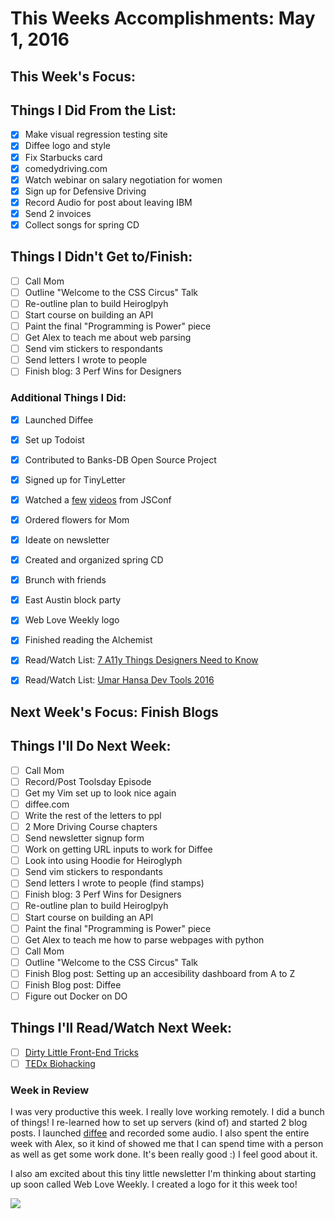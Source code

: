 # This Weeks Accomplishments: May 1, 2016

## This Week's Focus:

## Things I Did From the List:

- [x] Make visual regression testing site
- [x] Diffee logo and style
- [x] Fix Starbucks card
- [x] comedydriving.com
- [x] Watch webinar on salary negotiation for women
- [x] Sign up for Defensive Driving
- [x] Record Audio for post about leaving IBM
- [x] Send 2 invoices
- [x] Collect songs for spring CD

## Things I Didn't Get to/Finish:

- [ ] Call Mom
- [ ] Outline "Welcome to the CSS Circus" Talk
- [ ] Re-outline plan to build Heiroglpyh
- [ ] Start course on building an API
- [ ] Paint the final "Programming is Power" piece
- [ ] Get Alex to teach me about web parsing
- [ ] Send vim stickers to respondants
- [ ] Send letters I wrote to people
- [ ] Finish blog: 3 Perf Wins for Designers

### Additional Things I Did:

- [x] Launched Diffee
- [x] Set up Todoist
- [x] Contributed to Banks-DB Open Source Project
- [x] Signed up for TinyLetter
- [x] Watched a [few](https://www.youtube.com/watch?v=-XUmf_RPF8k) [videos](https://www.youtube.com/watch?v=uQwM7VUgLK0) from JSConf
- [x] Ordered flowers for Mom
- [x] Ideate on newsletter
- [x] Created and organized spring CD
- [x] Brunch with friends
- [x] East Austin block party
- [x] Web Love Weekly logo
- [x] Finished reading the Alchemist

- [x] Read/Watch List: [7 A11y Things Designers Need to Know](https://medium.com/salesforce-ux/7-things-every-designer-needs-to-know-about-accessibility-64f105f0881b#.kb37v5oqo)
- [x] Read/Watch List: [Umar Hansa Dev Tools 2016](https://vimeo.com/160593679)


## Next Week's Focus: Finish Blogs

## Things I'll Do Next Week:

- [ ] Call Mom
- [ ] Record/Post Toolsday Episode
- [ ] Get my Vim set up to look nice again
- [ ] diffee.com
- [ ] Write the rest of the letters to ppl
- [ ] 2 More Driving Course chapters
- [ ] Send newsletter signup form
- [ ] Work on getting URL inputs to work for Diffee
- [ ] Look into using Hoodie for Heiroglyph
- [ ] Send vim stickers to respondants
- [ ] Send letters I wrote to people (find stamps)
- [ ] Finish blog: 3 Perf Wins for Designers
- [ ] Re-outline plan to build Heiroglpyh
- [ ] Start course on building an API
- [ ] Paint the final "Programming is Power" piece
- [ ] Get Alex to teach me how to parse webpages with python
- [ ] Call Mom
- [ ] Outline "Welcome to the CSS Circus" Talk
- [ ] Finish Blog post: Setting up an accesibility dashboard from A to Z
- [ ] Finish Blog post: Diffee
- [ ] Figure out Docker on DO

## Things I'll Read/Watch Next Week:

- [ ] [Dirty Little Front-End Tricks](https://vimeo.com/162334949)
- [ ] [TEDx Biohacking](https://www.youtube.com/watch?v=7DxVWhFLI6E)

### Week in Review

I was very productive this week. I really love working remotely. I did a bunch of things! I re-learned how to set up servers (kind of) and started 2 blog posts. I launched [diffee](una.im/diffee) and recorded some audio. I also spent the entire week with Alex, so it kind of showed me that I can spend time with a person as well as get some work done. It's been really good :) I feel good about it.

I also am excited about this tiny little newsletter I'm thinking about starting up soon called Web Love Weekly. I created a logo for it this week too!

![](https://pbs.twimg.com/media/ChUiAt-WgAARPJP.jpg)
